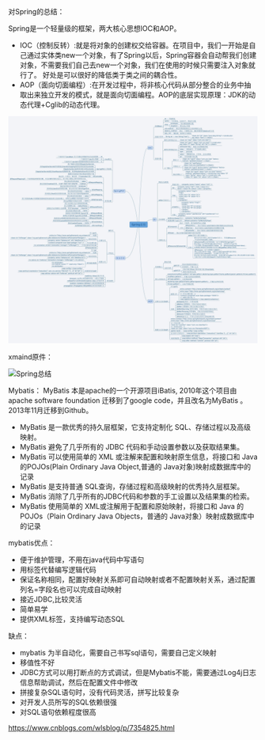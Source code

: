 
对Spring的总结：

Spring是一个轻量级的框架，两大核心思想IOC和AOP。
- IOC（控制反转）:就是将对象的创建权交给容器。在项目中，我们一开始是自己通过实体类new一个对象，有了Spring以后，Spring容器会自动帮我们创建对象，不需要我们自己去new一个对象，我们在使用的时候只需要注入对象就行了。
好处是可以很好的降低类于类之间的耦合性。
- AOP（面向切面编程）:在开发过程中，将非核心代码从部分整合的业务中抽取出来独立开发的模式，就是面向切面编程。AOP的底层实现原理：JDK的动态代理+Cglib的动态代理。

![Spring总结思维导图](Spring总结.jpg)

xmaind原件：

![Spring总结](Spring总结.xmind)

Mybatis：
MyBatis 本是apache的一个开源项目iBatis, 2010年这个项目由apache software foundation 迁移到了google code，并且改名为MyBatis 。2013年11月迁移到Github。
- MyBatis 是一款优秀的持久层框架，它支持定制化 SQL、存储过程以及高级映射。
- MyBatis 避免了几乎所有的 JDBC 代码和手动设置参数以及获取结果集。
- MyBatis 可以使用简单的 XML 或注解来配置和映射原生信息，将接口和 Java的POJOs(Plain Ordinary Java Object,普通的 Java对象)映射成数据库中的记录
- MyBatis 是支持普通 SQL查询，存储过程和高级映射的优秀持久层框架。
- MyBatis 消除了几乎所有的JDBC代码和参数的手工设置以及结果集的检索。
- MyBatis 使用简单的 XML或注解用于配置和原始映射，将接口和 Java 的POJOs（Plain Ordinary Java Objects，普通的 Java对象）映射成数据库中的记录


mybatis优点：
- 便于维护管理，不用在java代码中写语句
- 用标签代替编写逻辑代码
- 保证名称相同，配置好映射关系即可自动映射或者不配置映射关系，通过配置列名=字段名也可以完成自动映射
- 接近JDBC,比较灵活
- 简单易学
- 提供XML标签，支持编写动态SQL

缺点：
- mybatis 为半自动化，需要自己书写sql语句，需要自己定义映射
- 移值性不好
- JDBC方式可以用打断点的方式调试，但是Mybatis不能，需要通过Log4j日志信息帮助调试，然后在配置文件中修改
- 拼接复杂SQL语句时，没有代码灵活，拼写比较复杂
- 对开发人员所写的SQL依赖很强
- 对SQL语句依赖程度很高

https://www.cnblogs.com/wlsblog/p/7354825.html
